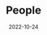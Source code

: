 ---
title: People
date: 2022-10-24

type: landing

sections:
  - block: people
    content:
      title: ¡Conoce al Equipo del Laboratorio!
      user_groups:
        - Investigadores Principales
        - Investigadores
        - Estudiantes de Pregrado
        - Investigadores Visitantes
        - Egresados
        - Asesores
      sort_by: Params.last_name
      sort_ascending: true
    design:
      show_interests: false
      show_role: true
      show_social: true
---